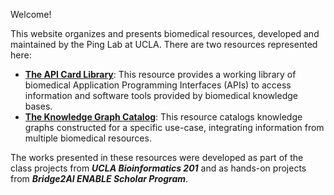 
Welcome!

This website organizes and presents biomedical resources, developed and maintained by the Ping Lab at UCLA. There are two resources represented here:

- **[The API Card Library](https://pinglab-utils.github.io/APIcard/)**: This resource provides a working library of biomedical Application Programming Interfaces (APIs) to access information and software tools provided by biomedical knowledge bases.
- **[The Knowledge Graph Catalog](https://pinglab-utils.github.io/KG-Projects/)**: This resource catalogs knowledge graphs constructed for a specific use-case, integrating information from multiple biomedical resources.

The works presented in these resources were developed as part of the class projects from ***UCLA Bioinformatics 201*** and as hands-on projects from ***Bridge2AI ENABLE Scholar Program***.
